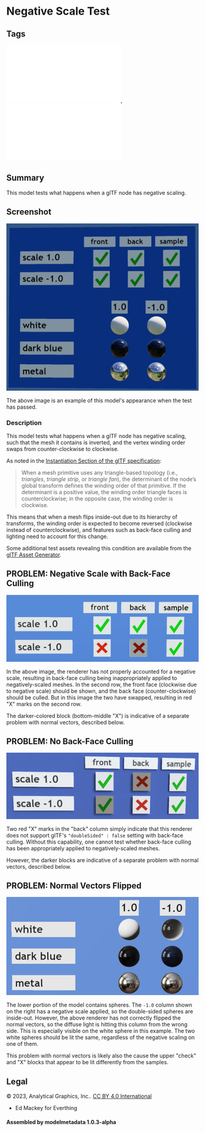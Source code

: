 # Negative Scale Test

## Tags

![core](../../Models-core.md), ![testing](../../Models-testing.md)

## Summary

This model tests what happens when a glTF node has negative scaling.

## Screenshot

![screenshot](screenshot/screenshot-large.jpg)

The above image is an example of this model's appearance when the test has passed.

### Description

This model tests what happens when a glTF node has negative scaling, such that the mesh it contains is inverted, and the vertex winding order swaps from counter-clockwise to clockwise.

As noted in the [Instantiation Section of the glTF specification](
https://registry.khronos.org/glTF/specs/2.0/glTF-2.0.html#instantiation):

> When a mesh primitive uses any triangle-based topology (i.e., _triangles_, _triangle strip_, or _triangle fan_), the determinant of the node’s global transform defines the winding order of that primitive. If the determinant is a positive value, the winding order triangle faces is counterclockwise; in the opposite case, the winding order is clockwise.

This means that when a mesh flips inside-out due to its hierarchy of transforms, the winding order is expected to become reversed (clockwise instead of counterclockwise), and features such as back-face culling and lighting need to account for this change.

Some additional test assets revealing this condition are available from the [glTF Asset Generator](https://github.com/KhronosGroup/glTF-Asset-Generator/blob/master/Output/Positive/Node_NegativeScale/README.md).

## PROBLEM: Negative Scale with Back-Face Culling

![screenshot](screenshot/negative-scale-fail.jpg)

In the above image, the renderer has not properly accounted for a negative scale, resulting in back-face culling being inappropriately applied to negatively-scaled meshes.  In the second row, the front face (clockwise due to negative scale) should be shown, and the back face (counter-clockwise) should be culled.  But in this image the two have swapped, resulting in red "X" marks on the second row.

The darker-colored block (bottom-middle "X") is indicative of a separate problem with normal vectors, described below.

## PROBLEM: No Back-Face Culling

![screenshot](screenshot/no-backface-culling.jpg)

Two red "X" marks in the "back" column simply indicate that this renderer does not support glTF's `"doubleSided" : false` setting with back-face culling.  Without this capability, one cannot test whether back-face culling has been appropriately applied to negatively-scaled meshes.

However, the darker blocks are indicative of a separate problem with normal vectors, described below.

## PROBLEM: Normal Vectors Flipped

![screenshot](screenshot/negative-normal-fail.jpg)

The lower portion of the model contains spheres.  The `-1.0` column shown on the right has a negative scale applied, so the double-sided spheres are inside-out.  However, the above renderer has not correctly flipped the normal vectors, so the diffuse light is hitting this column from the wrong side.  This is especially visible on the white sphere in this example.  The two white spheres should be lit the same, regardless of the negative scaling on one of them.

This problem with normal vectors is likely also the cause the upper "check" and "X" blocks that appear to be lit differently from the samples.



## Legal

&copy; 2023, Analytical Graphics, Inc.. [CC BY 4.0 International](https://creativecommons.org/licenses/by/4.0/legalcode)

 - Ed Mackey for Everthing

#### Assembled by modelmetadata 1.0.3-alpha